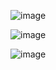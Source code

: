 ![image](https://github.com/Bobbed1999/Bobbed1999.github.io/assets/53993368/f27ccb7e-02a9-4138-907f-90ae2aa81948)

![image](https://github.com/Bobbed1999/Bobbed1999.github.io/assets/53993368/77d3419c-aece-4ad1-a93f-4803814a8e26)


![image](https://github.com/Bobbed1999/Bobbed1999.github.io/assets/53993368/3fa1c4c4-dae1-46ad-99bc-c7e09b3af0fd)

